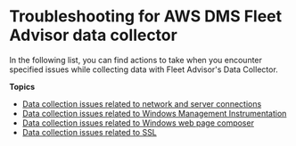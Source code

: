 # Troubleshooting for AWS DMS Fleet Advisor data collector<a name="CHAP_DMSStudio.Troubleshooting"></a>

In the following list, you can find actions to take when you encounter specified issues while collecting data with Fleet Advisor's Data Collector\.

**Topics**
+ [Data collection issues related to network and server connections](CHAP_DMSStudio.Troubleshooting.NET.md)
+ [Data collection issues related to Windows Management Instrumentation](CHAP_DMSStudio.Troubleshooting.WMI.md)
+ [Data collection issues related to Windows web page composer](CHAP_DMSStudio.Troubleshooting.WPC.md)
+ [Data collection issues related to SSL](CHAP_DMSStudio.Troubleshooting.SSL.md)